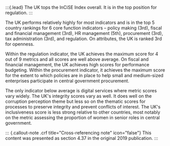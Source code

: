 :::{.lead}
The UK tops the InCiSE Index overall. It is in the top position for regulation.
:::

The UK performs relatively highly for most indicators and is in the top 5
country rankings for 6 core function indicators – policy making (3rd), fiscal
and financial management (3rd), HR management (5th), procurement (3rd), tax
administration (3rd), and regulation. On attributes, the UK is ranked 3rd
for openness.

Within the regulation indicator, the UK achieves the maximum score for 4 out
of 9 metrics and all scores are well above average. On fiscal and financial
management, the UK achieves high scores for performance budgeting. Within the
procurement indicator, it achieves the maximum score for the extent to which
policies are in place to help small and medium-sized enterprises participate
in central government procurement.

The only indicator below average is digital services where metric scores vary
widely. The UK's integrity scores vary as well. It does well on the corruption
perception theme but less so on the thematic scores for processes to preserve
integrity and prevent conflicts of interest. The UK's inclusiveness score is
less strong relative to other countries, most notably on the metric assessing
the proportion of women in senior roles in central government.

::: {.callout-note .crf title="Cross-referencing note" icon="false"}
This content was presented as section 4.37 in the original 2019 publication.
:::
